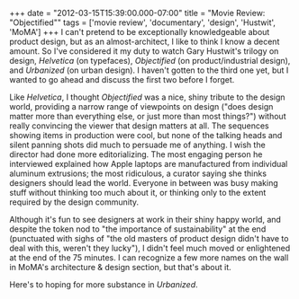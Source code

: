 +++
date = "2012-03-15T15:39:00.000-07:00"
title = "Movie Review: \"Objectified\""
tags = ['movie review', 'documentary', 'design', 'Hustwit', 'MoMA']
+++
I can't pretend to be exceptionally knowledgeable about product design, but as an almost-architect, I like to think I know a decent amount.  So I've considered it my duty to watch Gary Hustwit's trilogy on design, *Helvetica* (on typefaces), *Objectified* (on product/industrial design), and *Urbanized* (on urban design).  I haven't gotten to the third one yet, but I wanted to go ahead and discuss the first two before I forget.

Like *Helvetica*, I thought *Objectified* was a nice, shiny tribute to the design world, providing a narrow range of viewpoints on design ("does design matter more than everything else, or just more than most things?") without really convincing the viewer that design matters at all.  The sequences showing items in production were cool, but none of the talking heads and silent panning shots did much to persuade me of anything.  I wish the director had done more editorializing.  The most engaging person he interviewed explained how Apple laptops are manufactured from individual aluminum extrusions; the most ridiculous, a curator saying she thinks designers should lead the world.  Everyone in between was busy making stuff without thinking too much about it, or thinking only to the extent required by the design community.

Although it's fun to see designers at work in their shiny happy world, and despite the token nod to "the importance of sustainability" at the end (punctuated with sighs of "the old masters of product design didn't have to deal with this, weren't they lucky"), I didn't feel much moved or enlightened at the end of the 75 minutes.  I can recognize a few more names on the wall in MoMA's architecture & design section, but that's about it.

Here's to hoping for more substance in *Urbanized*.
